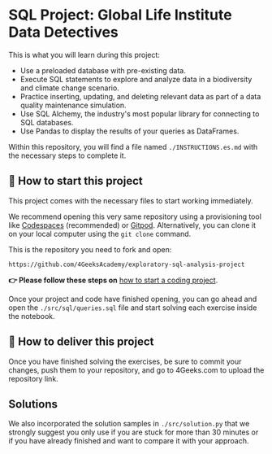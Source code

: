 <!-- hide -->
# SQL Project: Global Life Institute Data Detectives
<!-- endhide -->

This is what you will learn during this project:

- Use a preloaded database with pre-existing data.
- Execute SQL statements to explore and analyze data in a biodiversity and climate change scenario.
- Practice inserting, updating, and deleting relevant data as part of a data quality maintenance simulation.
- Use SQL Alchemy, the industry's most popular library for connecting to SQL databases.
- Use Pandas to display the results of your queries as DataFrames.

Within this repository, you will find a file named `./INSTRUCTIONS.es.md` with the necessary steps to complete it.

<onlyfor saas="false" withBanner="false">
  
## 🌱 How to start this project

This project comes with the necessary files to start working immediately.

We recommend opening this very same repository using a provisioning tool like [Codespaces](https://4geeks.com/lesson/what-is-github-codespaces) (recommended) or [Gitpod](https://4geeks.com/lesson/how-to-use-gitpod). Alternatively, you can clone it on your local computer using the `git clone` command. 

This is the repository you need to fork and open:

```text
https://github.com/4GeeksAcademy/exploratory-sql-analysis-project
```

**👉 Please follow these steps on** [how to start a coding project](https://4geeks.com/lesson/how-to-start-a-project).

Once your project and code have finished opening, you can go ahead and open the `./src/sql/queries.sql` file and start solving each exercise inside the notebook.

</onlyfor>

## 🚛 How to deliver this project

Once you have finished solving the exercises, be sure to commit your changes, push them to your repository, and go to 4Geeks.com to upload the repository link.

## Solutions

We also incorporated the solution samples in `./src/solution.py` that we strongly suggest you only use if you are stuck for more than 30 minutes or if you have already finished and want to compare it with your approach.

